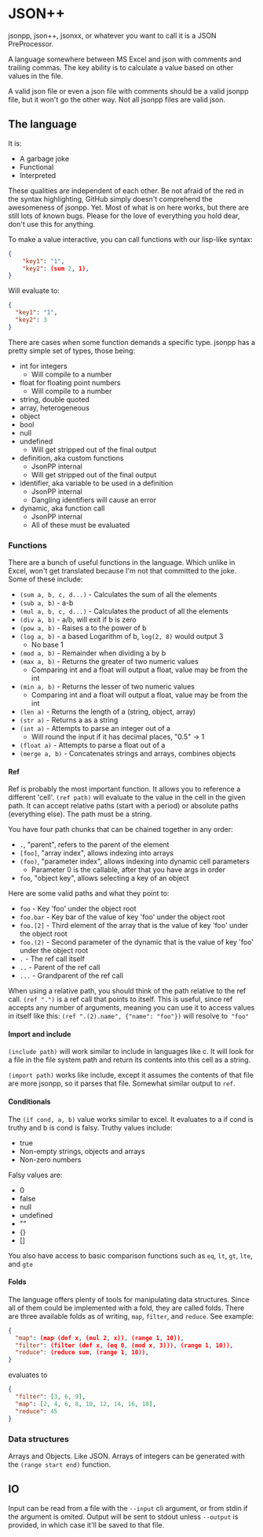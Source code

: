 # JSON++

jsonpp, json++, jsonxx, or whatever you want to call it is a JSON PreProcessor.

A language somewhere between MS Excel and json with comments and trailing
commas. The key ability is to calculate a value based on other values in the
file.

A valid json file or even a json file with comments should be a valid jsonpp
file, but it won't go the other way. Not all jsonpp files are valid json.

## The language

It is:

- A garbage joke
- Functional
- Interpreted

These qualities are independent of each other. Be not afraid of the red in the
syntax highlighting, GitHub simply doesn't comprehend the awesomeness of jsonpp.
Yet. Most of what is on here works, but there are still lots of known bugs.
Please for the love of everything you hold dear, don't use this for anything.

To make a value interactive, you can call functions with our lisp-like syntax:

```json
{
    "key1": "1",
    "key2": (sum 2, 1),
}
```

Will evaluate to:

```json
{
  "key1": "1",
  "key2": 3
}
```

There are cases when some function demands a specific type. jsonpp has a pretty
simple set of types, those being:

- int for integers
  - Will compile to a number
- float for floating point numbers
  - Will compile to a number
- string, double quoted
- array, heterogeneous
- object
- bool
- null
- undefined
  - Will get stripped out of the final output
- definition, aka custom functions
  - JsonPP internal
  - Will get stripped out of the final output
- identifier, aka variable to be used in a definition
  - JsonPP internal
  - Dangling identifiers will cause an error
- dynamic, aka function call
  - JsonPP internal
  - All of these must be evaluated

### Functions

There are a bunch of useful functions in the language. Which unlike in Excel,
won't get translated because I'm not that committed to the joke. Some of these
include:

- `(sum a, b, c, d...)` - Calculates the sum of all the elements
- `(sub a, b)` - a-b
- `(mul a, b, c, d...)` - Calculates the product of all the elements
- `(div a, b)` - a/b, will exit if b is zero
- `(pow a, b)` - Raises a to the power of b
- `(log a, b)` - a based Logarithm of b, `log(2, 8)` would output 3
  - No base 1
- `(mod a, b)` - Remainder when dividing a by b
- `(max a, b)` - Returns the greater of two numeric values
  - Comparing int and a float will output a float, value may be from the int
- `(min a, b)` - Returns the lesser of two numeric values
  - Comparing int and a float will output a float, value may be from the int
- `(len a)` - Returns the length of a (string, object, array)
- `(str a)` - Returns a as a string
- `(int a)` - Attempts to parse an integer out of a
  - Will round the input if it has decimal places, "0.5" -> 1
- `(float a)` - Attempts to parse a float out of a
- `(merge a, b)` - Concatenates strings and arrays, combines objects

#### Ref

Ref is probably the most important function. It allows you to reference a
different 'cell'. `(ref path)` will evaluate to the value in the cell in the
given path. It can accept relative paths (start with a period) or absolute paths
(everything else). The path must be a string.

You have four path chunks that can be chained together in any order:

- `.`, "parent", refers to the parent of the element
- `[foo]`, "array index", allows indexing into arrays
- `(foo)`, "parameter index", allows indexing into dynamic cell parameters
  - Parameter 0 is the callable, after that you have args in order
- `foo`, "object key", allows selecting a key of an object

Here are some valid paths and what they point to:

- `foo` - Key 'foo' under the object root
- `foo.bar` - Key bar of the value of key 'foo' under the object root
- `foo.[2]` - Third element of the array that is the value of key 'foo' under the object root
- `foo.(2)` - Second parameter of the dynamic that is the value of key 'foo' under the object root
- `.` - The ref call itself
- `..` - Parent of the ref call
- `...` - Grandparent of the ref call

When using a relative path, you should think of the path relative to the ref
call. `(ref ".")` is a ref call that points to itself. This is useful, since ref
accepts any number of arguments, meaning you can use it to access values in
itself like this: `(ref ".(2).name", {"name": "foo"})` will resolve to` "foo"`

#### Import and include

`(include path)` will work similar to include in languages like c. It will look
for a file in the file system path and return its contents into this cell as a
string.

`(import path)` works like include, except it assumes the contents of that file
are more jsonpp, so it parses that file. Somewhat similar output to `ref`.

#### Conditionals

The `(if cond, a, b)` value works similar to excel. It evaluates to a if cond is
truthy and b is cond is falsy. Truthy values include:

- true
- Non-empty strings, objects and arrays
- Non-zero numbers

Falsy values are:

- 0
- false
- null
- undefined
- ""
- {}
- []

You also have access to basic comparison functions such as `eq`, `lt`, `gt`,
`lte`, and `gte`

#### Folds

The language offers plenty of tools for manipulating data structures. Since all
of them could be implemented with a fold, they are called folds. There are three
available folds as of writing, `map`, `filter`, and `reduce`. See example:

```json
{
  "map": (map (def x, (mul 2, x)), (range 1, 10)),
  "filter": (filter (def x, (eq 0, (mod x, 3))), (range 1, 10)),
  "reduce": (reduce sum, (range 1, 10)),
}
```

evaluates to

```json
{
  "filter": [3, 6, 9],
  "map": [2, 4, 6, 8, 10, 12, 14, 16, 18],
  "reduce": 45
}
```

### Data structures

Arrays and Objects. Like JSON. Arrays of integers can be generated with the
`(range start end)` function.

## IO

Input can be read from a file with the `--input` cli argument, or from stdin if
the argument is omited. Output will be sent to stdout unless `--output` is
provided, in which case it'll be saved to that file.

